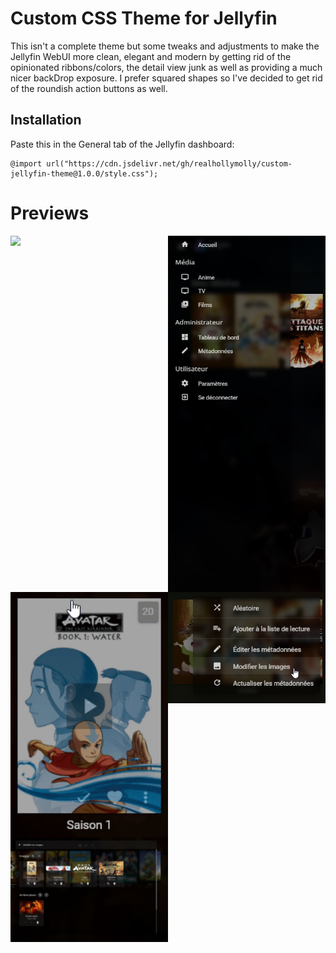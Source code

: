 # Custom CSS Theme for Jellyfin


This isn't a complete theme but some tweaks and adjustments to make the Jellyfin WebUI more clean, elegant and modern by getting rid of the opinionated ribbons/colors, the detail view junk as well as providing a much nicer backDrop exposure.
I prefer squared shapes so I've decided to get rid of the roundish action buttons as well.

## Installation

Paste this in the General tab of the Jellyfin dashboard:

    @import url("https://cdn.jsdelivr.net/gh/realhollymolly/custom-jellyfin-theme@1.0.0/style.css");



# Previews

<div style="display: grid; grid-template-columns: 1fr 1fr;">
    <img style="display: block; width: 100%;" src="https://raw.githubusercontent.com/RealHollyMolly/custom-jellyfin-theme/main/previews/preview_details.gif" />
    <img style="display: block; width: 100%;" src="https://raw.githubusercontent.com/RealHollyMolly/custom-jellyfin-theme/main/previews/preview_drawer.png" />
    <img style="display: block; width: 100%;" src="https://raw.githubusercontent.com/RealHollyMolly/custom-jellyfin-theme/main/previews/preview_actions.gif" />
    <img style="display: block; width: 100%;" src="https://raw.githubusercontent.com/RealHollyMolly/custom-jellyfin-theme/main/previews/preview_context_menu.png" />
    <img style="display: block; width: 100%;" src="https://raw.githubusercontent.com/RealHollyMolly/custom-jellyfin-theme/main/previews/preview_modal.png" />
</div>
